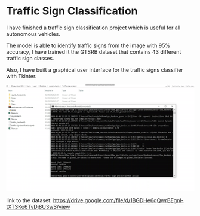 # Traffic Sign Classification

I have finished a traffic sign classification project which is useful for all autonomous vehicles.

The model is able to identify traffic signs from the image with 95% accuracy, I have trained it the GTSRB dataset that contains 43 different traffic sign classes.

Also, I have built a graphical user interface for the traffic signs classifier with Tkinter.

![alt-text](tuto.gif)

link to the dataset: 
https://drive.google.com/file/d/1BGDHe6qQwrBEgnl-tXTSKo6TvDj8U3wS/view
